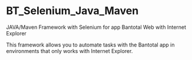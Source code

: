 # BT_Selenium_Java_Maven
JAVA/Maven Framework with Selenium for app Bantotal Web with Internet Explorer

This framework allows you to automate tasks with the Bantotal app in environments that only works with Internet Explorer.
